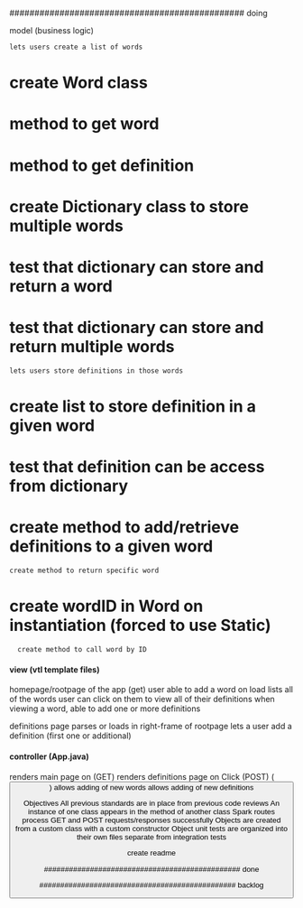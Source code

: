 ############################################### doing

  model (business logic)

    lets users create a list of words
#      create Word class
#      method to get word
#      method to get definition
#      create Dictionary class to store multiple words
#      test that dictionary can store and return a word
#      test that dictionary can store and return multiple words

    lets users store definitions in those words
#      create list to store definition in a given word
#      test that definition can be access from dictionary
#      create method to add/retrieve definitions to a given word

    create method to return specific word
#      create wordID in Word on instantiation (forced to use Static)
      create method to call word by ID


#### view (vtl template files)

  homepage/rootpage of the app (get)
    user able to add a word
    on load lists all of the words
    user can click on them to view all of their definitions
    when viewing a word, able to add one or more definitions

  definitions page
    parses or loads in right-frame of rootpage
    lets a user add a definition (first one or additional)

#### controller (App.java)

  renders main page on (GET)
  renders definitions page on Click (POST) (<button value=$word>)
  allows adding of new words
  allows adding of new definitions


  Objectives
    All previous standards are in place from previous code reviews
    An instance of one class appears in the method of another class
    Spark routes process GET and POST requests/responses successfully
    Objects are created from a custom class with a custom constructor
    Object unit tests are organized into their own files separate from integration tests

  create readme


############################################### done

############################################### backlog
